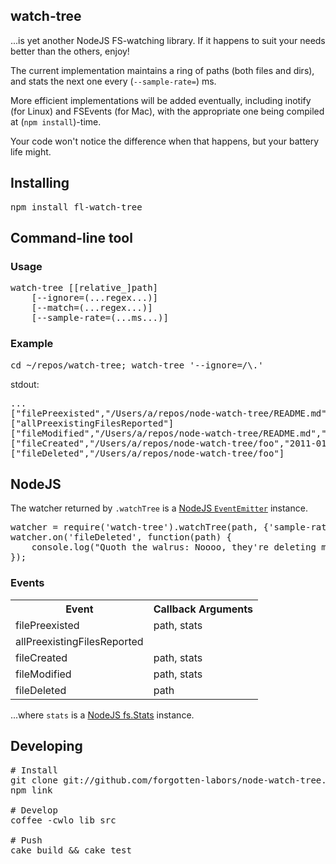 

## watch-tree

...is yet another NodeJS FS-watching library. If it happens to suit your needs better than the others, enjoy!

The current implementation maintains a ring of paths (both files and dirs), and stats the next one every (<code>--sample-rate=</code>) ms.

More efficient implementations will be added eventually, including inotify (for Linux) and FSEvents (for Mac), with the appropriate one being compiled at (<code>npm install</code>)-time.

Your code won't notice the difference when that happens, but your battery life might.

## Installing
<pre>
npm install fl-watch-tree
</pre>

## Command-line tool

### Usage
<pre>
watch-tree [[relative_]path]
    [--ignore=(...regex...)]
    [--match=(...regex...)]
    [--sample-rate=(...ms...)]
</pre>

### Example
<pre>
cd ~/repos/watch-tree; watch-tree '--ignore=/\.'
</pre>
stdout:
<pre>
...
["filePreexisted","/Users/a/repos/node-watch-tree/README.md","2011-01-14T18:34:56.000Z"]
["allPreexistingFilesReported"]
["fileModified","/Users/a/repos/node-watch-tree/README.md","2011-01-14T18:35:05.000Z"]
["fileCreated","/Users/a/repos/node-watch-tree/foo","2011-01-14T18:35:07.000Z"]
["fileDeleted","/Users/a/repos/node-watch-tree/foo"]
</pre>

## NodeJS

The watcher returned by <code>.watchTree</code> is a [NodeJS <code>EventEmitter</code>](http://nodejs.org/docs/v0.3.4/api/events.html) instance.

<pre>
watcher = require('watch-tree').watchTree(path, {'sample-rate': 5});
watcher.on('fileDeleted', function(path) {
    console.log("Quoth the walrus: Noooo, they're deleting mah " + path + "!");
});
</pre>


### Events

<table>
    <tr>
        <th>Event</th>
        <th>Callback Arguments</th>
    </tr>
    <tr>
        <td>filePreexisted</td>
        <td>path, stats</td>
    </tr>
    <tr>
        <td>allPreexistingFilesReported</td>
        <td></td>
    </tr>
    <tr>
        <td>fileCreated</td>
        <td>path, stats</td>
    </tr>
    <tr>
        <td>fileModified</td>
        <td>path, stats</td>
    </tr>
    <tr>
        <td>fileDeleted</td>
        <td>path</td>
    </tr>
</table>

...where <code>stats</code> is a [NodeJS fs.Stats](http://nodejs.org/docs/v0.3.4/api/fs.html#fs.stat) instance.

## Developing
<pre>
# Install
git clone git://github.com/forgotten-labors/node-watch-tree.git; cd node-watch-tree
npm link

# Develop
coffee -cwlo lib src

# Push
cake build &amp;&amp; cake test
</pre>
